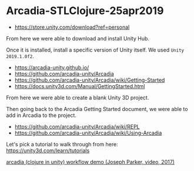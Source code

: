 # Arcadia-STLClojure-25apr2019

- https://store.unity.com/download?ref=personal

From here we were able to download and install Unity Hub.

Once it is installed, install a specific version of Unity itself.  We used `Unity 2019.1.0f2`.

- https://arcadia-unity.github.io/
- https://github.com/arcadia-unity/Arcadia
- https://github.com/arcadia-unity/Arcadia/wiki/Getting-Started
- https://docs.unity3d.com/Manual/GettingStarted.html

From here we were able to create a blank Unity 3D project.

Then going back to the Arcadia Getting Started document, we were able to add in Arcadia to the project.

- https://github.com/arcadia-unity/Arcadia/wiki/REPL
- https://github.com/arcadia-unity/Arcadia/wiki/Using-Arcadia

Let's pick a tutorial to walk through from here: https://unity3d.com/learn/tutorials

[arcadia (clojure in unity) workflow demo (Joseph Parker, video, 2017)](https://www.youtube.com/watch?v=dTYSGgldhJg)
